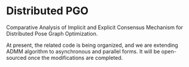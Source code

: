 # Distributed PGO
Comparative Analysis of Implicit and Explicit Consensus Mechanism for Distributed Pose Graph Optimization.

At present, the related code is being organized, and we are extending ADMM algorithm to asynchronous and parallel forms. It will be open-sourced once the modifications are completed.
